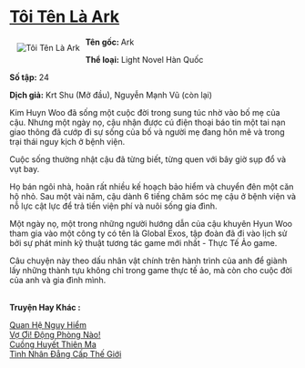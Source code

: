 <a href="https://utruyen.com/toi-ten-la-ark/16030/" title="Tôi Tên Là Ark"><h1>Tôi Tên Là Ark</h1></a><div style="display:table"><img align="right" style="float: left; padding: 10px;" src="https://utruyen.com/images/story/200x260/toi-ten-la-ark.jpg" alt="Tôi Tên Là Ark"><b>Tên gốc: </b>Ark<p></p><b>Thể loại:</b> Light Novel Hàn Quốc<p></p><b>Số tập:</b> 24<p></p><b>Dịch giả:</b> Krt Shu (<b></b>Mở đầu), Nguyễn Mạnh Vũ (còn lại)<p></p>Kim Huyn Woo đã sống một cuộc đời trong sung túc nhờ vào bố mẹ của cậu. Nhưng một ngày nọ, cậu nhận được cú điện thoại báo tin một tai nạn giao thông đã cướp đi sự sống của bố và người mẹ đang hôn mê và trong trại thái nguy kịch ở bệnh viện.<p></p><p></p>Cuộc sống thường nhật cậu đã từng biết, từng quen với bây giờ sụp đổ và vụt bay.<p></p><p></p>Họ bán ngôi nhà, hoãn rất nhiều kế hoạch bảo hiểm và chuyển đên một căn hộ nhỏ. Sau một vài năm, cậu dành 6 tiếng chăm sóc mẹ cậu ở bệnh viện và nỗ lực cật lực để trả tiền viện phí và nuôi sống gia đình.<p></p><p></p>Một ngày nọ, một trong những người hướng dẫn của cậu khuyên Hyun Woo tham gia vào một công ty có tên là Global Exos, tập đoàn đã đi vào lịch sử bởi sự phát minh kỹ thuật tương tác game mới nhất - Thực Tế Ảo game.<p></p><p></p>Câu chuyện này theo dấu nhân vật chính trên hành trình của anh để giành lấy những thành tựu không chỉ trong game thực tế ảo, mà còn cho cuộc đời của anh và gia đình mình.</div><p><br><b>Truyện Hay Khác :</b></p><a href="https://utruyen.com/quan-he-nguy-hiem/16840/" alt="Quan Hệ Nguy Hiểm">Quan Hệ Nguy Hiểm</a><br/><a href="https://github.com/quanluxury/truyenhot/tree/master/truyenhay/17018/" alt="Vợ Ơi! Động Phòng Nào!">Vợ Ơi! Động Phòng Nào!</a><br/><a href="https://truyenngontinhay.wordpress.com/2019/10/03/cuong-huyet-thien-ma/" alt="Cuồng Huyết Thiên Ma">Cuồng Huyết Thiên Ma</a><br/><a href="https://github.com/quanluxury/ngontinhhot/tree/master/truyenhay/18315/" alt="Tình Nhân Đẳng Cấp Thế Giới">Tình Nhân Đẳng Cấp Thế Giới</a><br/>